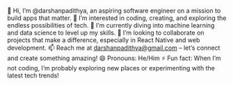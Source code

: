 👋 Hi, I’m @darshanpadithya, an aspiring software engineer on a mission to build apps that matter.
👀 I’m interested in coding, creating, and exploring the endless possibilities of tech.
🌱 I’m currently diving into machine learning and data science to level up my skills.
💞️ I’m looking to collaborate on projects that make a difference, especially in React Native and web development.
📫 Reach me at darshanpadithya@gmail.com – let’s connect and create something amazing!
😄 Pronouns: He/Him
⚡ Fun fact: When I’m not coding, I’m probably exploring new places or experimenting with the latest tech trends!

<!---
darshanpadithya/darshanpadithya is a ✨ special ✨ repository because its `README.md` (this file) appears on your GitHub profile.
You can click the Preview link to take a look at your changes.
--->
